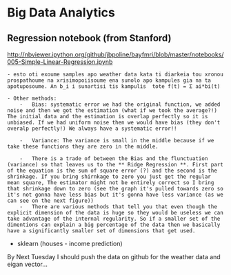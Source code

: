 
# Big Data Analytics
## Regression notebook (from Stanford)
 http://nbviewer.ipython.org/github/jbpoline/bayfmri/blob/master/notebooks/005-Simple-Linear-Regression.ipynb
 
	- esto oti exoume samples apo weather data kata ti diarkeia tou xronou prospathoume na xrisimopoiisoume ena sunolo apo kampules gia na ta apotuposoume. An b_i i sunartisi tis kampulis  tote f(t) = Σ ai*bi(t)
	
	- Other methods: 
		-	Bias: systematic error we had the original function, we added noise and then we got the estimation (what if we took the average?!) The initial data and the estimation is overlap perfectly so it is unbiased. If we had uniform noise then we would have bias (they don't overalp perfectly!) We always have a systematic error!!
		
		-	Variance: The variance is small in the middle because if we take these functions they are zero in the middle.
		
		- 	There is a trade of between the Bias and the flunctuation (variance) so that leaves us to the ** Ridge Regression **. First part of the equation is the sum of square error (?) and the second is the shrinkage. If you bring shirnkage to zero you just get the regular mean square, The estimator might not be entirely correct so I bring that shrinkage down to zero (see the graph it's pulled towards zero so it's not gonna have less bias but it's gonna have less variance (as we can see on the next figure))
		-	There are various methods that tell you that even though the explicit dimension of the data is huge so they would be useless we can take advantage of the internal regularity. So if a smaller set of the dimentions can explain a big percentage of the data then we basically have a significantly smaller set of dimensions that get used.
		
	
	
- sklearn (houses - income prediction)

By Next Tuesday I should push the data on github for the weather data and eigan vector…


